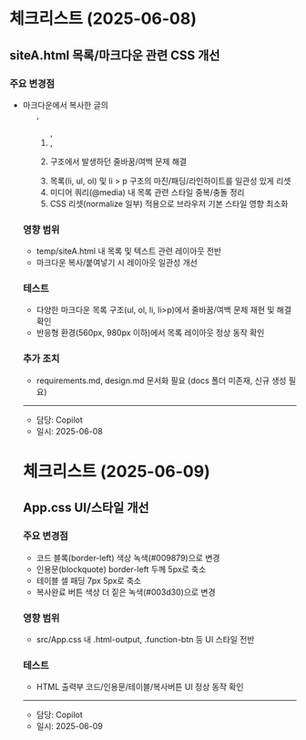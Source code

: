 # 체크리스트 (2025-06-08)

## siteA.html 목록/마크다운 관련 CSS 개선

### 주요 변경점
- 마크다운에서 복사한 글의 <ul>, <ol>, <li>, <li><p> 구조에서 발생하던 줄바꿈/여백 문제 해결
- 목록(li, ul, ol) 및 li > p 구조의 마진/패딩/라인하이트를 일관성 있게 리셋
- 미디어 쿼리(@media) 내 목록 관련 스타일 중복/충돌 정리
- CSS 리셋(normalize 일부) 적용으로 브라우저 기본 스타일 영향 최소화

### 영향 범위
- temp/siteA.html 내 목록 및 텍스트 관련 레이아웃 전반
- 마크다운 복사/붙여넣기 시 레이아웃 일관성 개선

### 테스트
- 다양한 마크다운 목록 구조(ul, ol, li, li>p)에서 줄바꿈/여백 문제 재현 및 해결 확인
- 반응형 환경(560px, 980px 이하)에서 목록 레이아웃 정상 동작 확인

### 추가 조치
- requirements.md, design.md 문서화 필요 (docs 폴더 미존재, 신규 생성 필요)

---
- 담당: Copilot
- 일시: 2025-06-08

# 체크리스트 (2025-06-09)

## App.css UI/스타일 개선

### 주요 변경점
- 코드 블록(border-left) 색상 녹색(#009879)으로 변경
- 인용문(blockquote) border-left 두께 5px로 축소
- 테이블 셀 패딩 7px 5px로 축소
- 복사완료 버튼 색상 더 짙은 녹색(#003d30)으로 변경

### 영향 범위
- src/App.css 내 .html-output, .function-btn 등 UI 스타일 전반

### 테스트
- HTML 출력부 코드/인용문/테이블/복사버튼 UI 정상 동작 확인

---
- 담당: Copilot
- 일시: 2025-06-09

